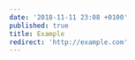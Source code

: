 ```yaml
---
date: '2018-11-11 23:08 +0100'
published: true
title: Example
redirect: 'http://example.com'
---
```

